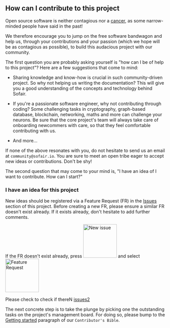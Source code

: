 ## How can I contribute to this project

Open source software is neither contagious nor a [cancer](https://www.techrepublic.com/article/microsoft-no-we-dont-hate-open-source-software-and-we-can-prove-it/), as some narrow-minded people have said in the past!

We therefore encourage you to jump on the free software bandwagon and help us, through your contributions and your passion (which we hope will be as contagious as possible), to build this audacious project with our community.

The first question you are probably asking yourself is "how can I be of help to this project"? Here are a few suggestions that come to mind:

- Sharing knowledge and know-how is crucial in such community-driven project. So why not helping us writing the documentation? This will give you a good understanding of the concepts and technology behind Sofair.

- If you're a passionate software engineer, why not contributing through coding? Some challenging tasks in cryptography, graph-based database, blockchain, networking, maths and more can challenge your neurons. Be sure that the core project's team will always take care of onboarding newcommers with care, so that they feel comfortable contributing with us.

- And more...

If none of the above resonates with you, do not hesitate to send us an email at `community@sofair.io`. You are sure to meet an open tribe eager to accept new ideas or contributions. Don't be shy!

The second question that may come to your mind is, "I have an idea of I want to contribute. How can I start?" 

### I have an idea for this project
New ideas should be registered via a Feature Request (FR) in the [Issues](https://github.com/hmapedro/repository-template-rust/issues/) section of this project. Before creating a new FR, please ensure a similar FR doesn't exist already. If it exists already, don't hesitate to add further comments. 

If the FR doesn't exist already, press <img width="105" alt="New issue" src="https://user-images.githubusercontent.com/78369129/223083433-ce8bd118-4a25-47cf-b3fc-009dd4a2e258.png"> and select <img width="105" alt="Feature Request" src="[https://user-images.githubusercontent.com/78369129/223083973-53782cc5-3c5c-40f8-9d69-48b350c66539.png">

Please check  to check if thereN
[issues2](../../issues/)


The next concrete step is to take the plunge by picking one the outstanding tasks on the project's management board. For doing so, please bump to the [Getting started](./CONTRIBUTOR_BIBLE.md) paragraph of our `Contributor's Bible`.

